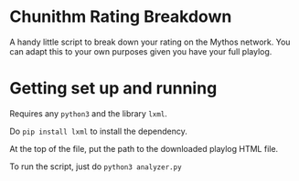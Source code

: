 # Chunithm Rating Breakdown
A handy little script to break down your rating on the Mythos network. You can adapt this to your own purposes given you have your full playlog.


# Getting set up and running
Requires any `python3` and the library `lxml`.

Do `pip install lxml` to install the dependency.

At the top of the file, put the path to the downloaded playlog HTML file. 

To run the script, just do `python3 analyzer.py` 


